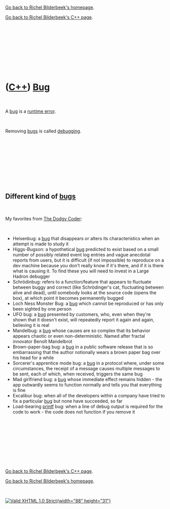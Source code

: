 [Go back to Richel Bilderbeek's homepage](index.htm).

[Go back to Richel Bilderbeek's C++ page](Cpp.htm).

 

 

 

 

 

([C++](Cpp.htm)) [Bug](CppBug.htm)
==================================

 

A [bug](CppBug.htm) is a [runtime error](CppRuntimeError.htm).

 

Removing [bugs](CppBug.htm) is called [debugging](CppDebug.htm).

 

 

 

 

 

Different kind of [bugs](CppBug.htm)
------------------------------------

 

My favorites from [The Dodgy
Coder](http://www.dodgycoder.net/2011/11/yoda-conditions-pokemon-exception.html):

 

-   Heisenbug: a [bug](CppBug.htm) that disappears or alters its
    characteristics when an attempt is made to study it
-   Higgs-Bugson: a hypothetical [bug](CppBug.htm) predicted to exist
    based on a small number of possibly related event log entries and
    vague anecdotal reports from users, but it is difficult (if
    not impossible) to reproduce on a dev machine because you don't
    really know if it's there, and if it is there what is causing it. To
    find these you will need to invest in a Large Hadron debugger
-   Schrödinbug: refers to a function/feature that appears to fluctuate
    between buggy and correct (like Schrödinger's cat, fluctuating
    between alive and dead), until somebody looks at the source code
    (opens the box), at which point it becomes permanently bugged
-   Loch Ness Monster Bug: a [bug](CppBug.htm) which cannot be
    reproduced or has only been sighted by one person
-   UFO bug: a [bug](CppBug.htm) presented by customers, who, even when
    they're shown that it doesn't exist, will repeatedly report it again
    and again, believing it is real
-   Mandelbug: a [bug](CppBug.htm) whose causes are so complex that its
    behavior appears chaotic or even non-deterministic. Named after
    fractal innovator Benoît Mandelbrot
-   Brown-paper-bag bug: a [bug](CppBug.htm) in a public software
    release that is so embarrassing that the author notionally wears a
    brown paper bag over his head for a while
-   Sorcerer's apprentice mode bug: a [bug](CppBug.htm) in a protocol
    where, under some circumstances, the receipt of a message causes
    multiple messages to be sent, each of which, when received, triggers
    the same bug
-   Mad girlfriend bug: a [bug](CppBug.htm) whose immediate effect
    remains hidden - the app outwardly seems to function normally and
    tells you that everything is fine
-   Excalibur bug: when all of the developers within a company have
    tried to fix a particular [bug](CppBug.htm) but none have succeeded,
    so far
-   Load-bearing [printf](CppPrintf.htm) bug: when a line of debug
    output is required for the code to work - the code does not function
    if you remove it

 

 

 

 

 

[Go back to Richel Bilderbeek's C++ page](Cpp.htm).

[Go back to Richel Bilderbeek's homepage](index.htm).

 

[![Valid XHTML 1.0 Strict](valid-xhtml10.png){width="88"
height="31"}](http://validator.w3.org/check?uri=referer)
